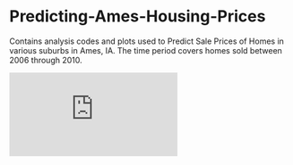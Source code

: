# Predicting-Ames-Housing-Prices
Contains analysis codes and plots used to Predict Sale Prices of Homes in various suburbs in Ames, IA. The time period covers homes sold between 2006 through 2010. 

![Image](https://github.com/gmsardane/Predicting-Ames-Housing-Prices/blob/master/Figures/Residuals_linear_all.pdf)


